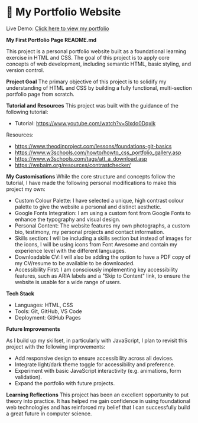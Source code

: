 # 🌸 My Portfolio Website  
Live Demo: [Click here to view my portfolio](https://cnzunduuu.github.io/html-css-portfolio/)


**My First Portfolio Page README.md**


This project is a personal portfolio website built as a foundational learning exercise in HTML and CSS. The goal of this project is to apply core concepts of web development, including semantic HTML, basic styling, and version control.

**Project Goal**
The primary objective of this project is to solidify my understanding of HTML and CSS by building a fully functional, multi-section portfolio page from scratch.

**Tutorial and Resources**
This project was built with the guidance of the following tutorial:

* Tutorial: https://www.youtube.com/watch?v=Slxdo0Dqxlk 

Resources:

* https://www.theodinproject.com/lessons/foundations-git-basics 
* https://www.w3schools.com/howto/howto_css_portfolio_gallery.asp 
* https://www.w3schools.com/tags/att_a_download.asp 
* https://webaim.org/resources/contrastchecker/ 

**My Customisations**
While the core structure and concepts follow the tutorial, I have made the following personal modifications to make this project my own:

* Custom Colour Palette: I have selected a unique, high contrast colour palette to give the website a personal and distinct aesthetic.
* Google Fonts Integration: I am using a custom font from Google Fonts to enhance the typography and visual design.
* Personal Content: The website features my own photographs, a custom bio, testimony, my personal projects and contact information.
* Skills section: I will be including a skills section but instead of images for the icons, I will be using icons from Font Awesome and contain my experience level with the different languages.
* Downloadable CV: I will also be adding the option to have a PDF copy of my CV/resume to be available to be downloaded.
* Accessibility First: I am consciously implementing key accessibility features, such as ARIA labels and a "Skip to Content" link, to ensure the website is usable for a wide range of users.

**Tech Stack**

* Languages: HTML, CSS
* Tools: Git, GitHub, VS Code
* Deployment: GitHub Pages

**Future Improvements**

As I build up my skillset, in particularly with JavaScript, I plan to revisit this project with the following improvements: 

* Add responsive design to ensure accessibility across all devices.
* Integrate light/dark theme toggle for accessibility and preference.
* Experiment with basic JavaScript interactivity (e.g. animations, form validation).
* Expand the portfolio with future projects.


**Learning Reflections**
This project has been an excellent opportunity to put theory into practice. It has helped me gain confidence in using foundational web technologies and has reinforced my belief that I can successfully build a great future in computer science.

